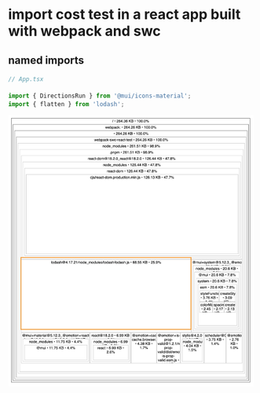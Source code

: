# import cost test in a react app built with webpack and swc

## named imports

```js
// App.tsx

import { DirectionsRun } from '@mui/icons-material';
import { flatten } from 'lodash';
```

<img src="./docs/named-import.png" width="500" />
